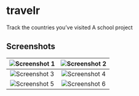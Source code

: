 # travelr
Track the countries you’ve visited
A school project

## Screenshots
| ![Screenshot 1](https://i.imgur.com/ZXN5Ovu.png) | ![Screenshot 2](https://i.imgur.com/h3CD9ei.png) |
|:-------------------------:|:-------------------------:|
| ![Screenshot 3](https://i.imgur.com/soXcGuL.png) | ![Screenshot 4](https://i.imgur.com/RHwnr4G.png) |
| ![Screenshot 5](https://i.imgur.com/crnHwHr.png) | ![Screenshot 6](https://i.imgur.com/3VoPuQ8.png) |
